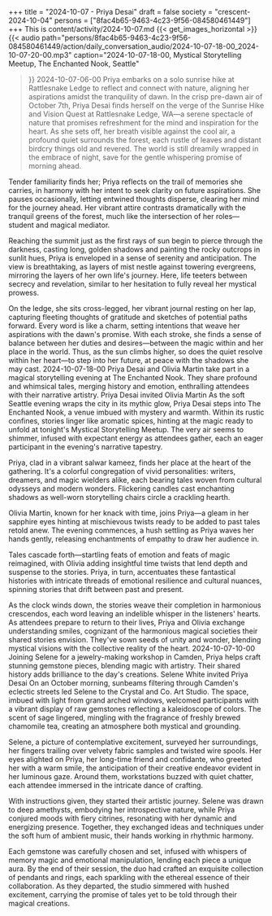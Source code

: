 +++
title = "2024-10-07 - Priya Desai"
draft = false
society = "crescent-2024-10-04"
persons = ["8fac4b65-9463-4c23-9f56-084580461449"]
+++
This is content/activity/2024-10-07.md
{{< get_images_horizontal >}}
{{< audio
    path="persons/8fac4b65-9463-4c23-9f56-084580461449/action/daily_conversation_audio/2024-10-07-18-00_2024-10-07-20-00.mp3" 
    caption="2024-10-07-18-00, Mystical Storytelling Meetup, The Enchanted Nook, Seattle"
>}}
2024-10-07-06-00
Priya embarks on a solo sunrise hike at Rattlesnake Ledge to reflect and connect with nature, aligning her aspirations amidst the tranquility of dawn.
In the crisp pre-dawn air of October 7th, Priya Desai finds herself on the verge of the Sunrise Hike and Vision Quest at Rattlesnake Ledge, WA—a serene spectacle of nature that promises refreshment for the mind and inspiration for the heart. As she sets off, her breath visible against the cool air, a profound quiet surrounds the forest, each rustle of leaves and distant birdcry things old and revered. The world is still dreamily wrapped in the embrace of night, save for the gentle whispering promise of morning ahead.

Tender familiarity finds her; Priya reflects on the trail of memories she carries, in harmony with her intent to seek clarity on future aspirations. She pauses occasionally, letting entwined thoughts disperse, clearing her mind for the journey ahead. Her vibrant attire contrasts dramatically with the tranquil greens of the forest, much like the intersection of her roles—student and magical mediator.

Reaching the summit just as the first rays of sun begin to pierce through the darkness, casting long, golden shadows and painting the rocky outcrops in sunlit hues, Priya is enveloped in a sense of serenity and anticipation. The view is breathtaking, as layers of mist nestle against towering evergreens, mirroring the layers of her own life's journey. Here, life teeters between secrecy and revelation, similar to her hesitation to fully reveal her mystical prowess.

On the ledge, she sits cross-legged, her vibrant journal resting on her lap, capturing fleeting thoughts of gratitude and sketches of potential paths forward. Every word is like a charm, setting intentions that weave her aspirations with the dawn's promise. With each stroke, she finds a sense of balance between her duties and desires—between the magic within and her place in the world. Thus, as the sun climbs higher, so does the quiet resolve within her heart—to step into her future, at peace with the shadows she may cast.
2024-10-07-18-00
Priya Desai and Olivia Martin take part in a magical storytelling evening at The Enchanted Nook. They share profound and whimsical tales, merging history and emotion, enthralling attendees with their narrative artistry.
Priya Desai invited Olivia Martin
As the soft Seattle evening wraps the city in its mythic glow, Priya Desai steps into The Enchanted Nook, a venue imbued with mystery and warmth. Within its rustic confines, stories linger like aromatic spices, hinting at the magic ready to unfold at tonight's Mystical Storytelling Meetup. The very air seems to shimmer, infused with expectant energy as attendees gather, each an eager participant in the evening's narrative tapestry.

Priya, clad in a vibrant salwar kameez, finds her place at the heart of the gathering. It's a colorful congregation of vivid personalities: writers, dreamers, and magic wielders alike, each bearing tales woven from cultural odysseys and modern wonders. Flickering candles cast enchanting shadows as well-worn storytelling chairs circle a crackling hearth.

Olivia Martin, known for her knack with time, joins Priya—a gleam in her sapphire eyes hinting at mischievous twists ready to be added to past tales retold anew. The evening commences, a hush settling as Priya waves her hands gently, releasing enchantments of empathy to draw her audience in.

Tales cascade forth—startling feats of emotion and feats of magic reimagined, with Olivia adding insightful time twists that lend depth and suspense to the stories. Priya, in turn, accentuates these fantastical histories with intricate threads of emotional resilience and cultural nuances, spinning stories that drift between past and present.

As the clock winds down, the stories weave their completion in harmonious crescendos, each word leaving an indelible whisper in the listeners' hearts. As attendees prepare to return to their lives, Priya and Olivia exchange understanding smiles, cognizant of the harmonious magical societies their shared stories envision. They've sown seeds of unity and wonder, blending mystical visions with the collective reality of the heart.
2024-10-07-10-00
Joining Selene for a jewelry-making workshop in Camden, Priya helps craft stunning gemstone pieces, blending magic with artistry. Their shared history adds brilliance to the day's creations.
Selene White invited Priya Desai
On an October morning, sunbeams filtering through Camden's eclectic streets led Selene to the Crystal and Co. Art Studio. The space, imbued with light from grand arched windows, welcomed participants with a vibrant display of raw gemstones reflecting a kaleidoscope of colors. The scent of sage lingered, mingling with the fragrance of freshly brewed chamomile tea, creating an atmosphere both mystical and grounding.

Selene, a picture of contemplative excitement, surveyed her surroundings, her fingers trailing over velvety fabric samples and twisted wire spools. Her eyes alighted on Priya, her long-time friend and confidante, who greeted her with a warm smile, the anticipation of their creative endeavor evident in her luminous gaze. Around them, workstations buzzed with quiet chatter, each attendee immersed in the intricate dance of crafting.

With instructions given, they started their artistic journey. Selene was drawn to deep amethysts, embodying her introspective nature, while Priya conjured moods with fiery citrines, resonating with her dynamic and energizing presence. Together, they exchanged ideas and techniques under the soft hum of ambient music, their hands working in rhythmic harmony. 

Each gemstone was carefully chosen and set, infused with whispers of memory magic and emotional manipulation, lending each piece a unique aura. By the end of their session, the duo had crafted an exquisite collection of pendants and rings, each sparkling with the ethereal essence of their collaboration. As they departed, the studio simmered with hushed excitement, carrying the promise of tales yet to be told through their magical creations.
